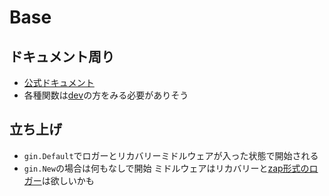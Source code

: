 # Base

## ドキュメント周り
- [公式ドキュメント](https://gin-gonic.com/)
- 各種関数は[dev](https://pkg.go.dev/github.com/gin-gonic/gin@v1.9.0)の方をみる必要がありそう

## 立ち上げ
- `gin.Default`でロガーとリカバリーミドルウェアが入った状態で開始される
- `gin.New`の場合は何もなしで開始
ミドルウェアはリカバリーと[zap形式のロガー](https://github.com/gin-contrib/zap)は欲しいかも
